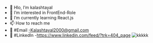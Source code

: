 - 👋 Hlo, I’m kalashtayal
- 👀 I’m interested in FrontEnd-Role
- 🌱 I’m currently learning React.js
- 📫 How to reach me
- 💞️ #Email -Kalashtayal2000@gmail.com
- 👀 #LinkedIn -https://www.linkedin.com/feed/?trk=404_page
![kkkkk](https://github.com/kalashtayal/kalashtayal/assets/130529290/74eeebb0-c902-4230-93e9-3e224bea171b)
